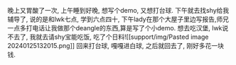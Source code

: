 晚上又胃酸了一次, 上午睡到好晚, 想写个demo, 又想打台球. 下午就去找shy给我辅导了, 说的是和lwk七点, 学到六点四十, 下午lady在那个大屋子里边写报告,师兄一点多打电话让我做那个deangle的东西,算是写了个小demo. 想去吃汉堡, lwk说不去了, 我就去请shy宝能吃饭, 吃了个日料![[support/img/Pasted image 20240125132015.png]]
回来打台球, 嘎嘎进白球, 之后就回去了, 刚好多花一块钱. 